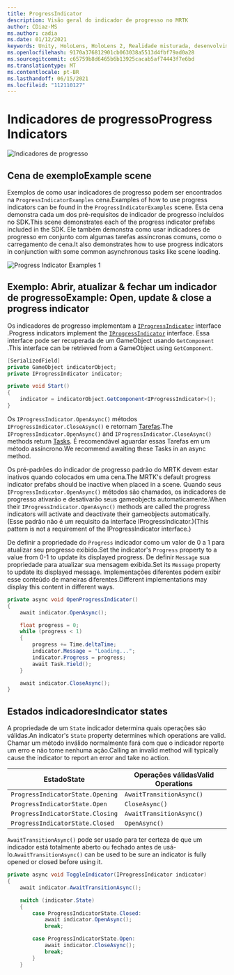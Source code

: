 ```yaml
---
title: ProgressIndicator
description: Visão geral do indicador de progresso no MRTK
author: CDiaz-MS
ms.author: cadia
ms.date: 01/12/2021
keywords: Unity, HoloLens, HoloLens 2, Realidade misturada, desenvolvimento, MRTK,
ms.openlocfilehash: 9170a376812901cb063038a5513d4fbf79ad0a28
ms.sourcegitcommit: c65759b8d6465b6b13925cacab5af74443f7e6bd
ms.translationtype: MT
ms.contentlocale: pt-BR
ms.lasthandoff: 06/15/2021
ms.locfileid: "112110127"
---
```

# <a name="progress-indicators"></a><span data-ttu-id="1994c-104">Indicadores de progresso</span><span class="sxs-lookup"><span data-stu-id="1994c-104">Progress Indicators</span></span>

![Indicadores de progresso](../images/progress-indicator/MRTK_ProgressIndicator_Main.png)

## <a name="example-scene"></a><span data-ttu-id="1994c-106">Cena de exemplo</span><span class="sxs-lookup"><span data-stu-id="1994c-106">Example scene</span></span>

<span data-ttu-id="1994c-107">Exemplos de como usar indicadores de progresso podem ser encontrados na `ProgressIndicatorExamples` cena.</span><span class="sxs-lookup"><span data-stu-id="1994c-107">Examples of how to use progress indicators can be found in the `ProgressIndicatorExamples` scene.</span></span> <span data-ttu-id="1994c-108">Esta cena demonstra cada um dos pré-requisitos de indicador de progresso incluídos no SDK.</span><span class="sxs-lookup"><span data-stu-id="1994c-108">This scene demonstrates each of the progress indicator prefabs included in the SDK.</span></span> <span data-ttu-id="1994c-109">Ele também demonstra como usar indicadores de progresso em conjunto com algumas tarefas assíncronas comuns, como o carregamento de cena.</span><span class="sxs-lookup"><span data-stu-id="1994c-109">It also demonstrates how to use progress indicators in conjunction with some common asynchronous tasks like scene loading.</span></span>

<img src="../images/progress-indicator/MRTK_ProgressIndicator_Examples.png" alt="Progress Indicator Examples 1">

## <a name="example-open-update--close-a-progress-indicator"></a><span data-ttu-id="1994c-110">Exemplo: Abrir, atualizar & fechar um indicador de progresso</span><span class="sxs-lookup"><span data-stu-id="1994c-110">Example: Open, update & close a progress indicator</span></span>

<span data-ttu-id="1994c-111">Os indicadores de progresso implementam a [`IProgressIndicator`](xref:Microsoft.MixedReality.Toolkit.UI.IProgressIndicator) interface .</span><span class="sxs-lookup"><span data-stu-id="1994c-111">Progress indicators implement the [`IProgressIndicator`](xref:Microsoft.MixedReality.Toolkit.UI.IProgressIndicator) interface.</span></span> <span data-ttu-id="1994c-112">Essa interface pode ser recuperada de um GameObject usando `GetComponent` .</span><span class="sxs-lookup"><span data-stu-id="1994c-112">This interface can be retrieved from a GameObject using `GetComponent`.</span></span>

```c#
[SerializedField]
private GameObject indicatorObject;
private IProgressIndicator indicator;

private void Start()
{
    indicator = indicatorObject.GetComponent<IProgressIndicator>();
}
```

<span data-ttu-id="1994c-113">Os `IProgressIndicator.OpenAsync()` métodos `IProgressIndicator.CloseAsync()` e retornam [Tarefas](xref:System.Threading.Tasks.Task).</span><span class="sxs-lookup"><span data-stu-id="1994c-113">The `IProgressIndicator.OpenAsync()` and `IProgressIndicator.CloseAsync()` methods return [Tasks](xref:System.Threading.Tasks.Task).</span></span> <span data-ttu-id="1994c-114">É recomendável aguardar essas Tarefas em um método assíncrono.</span><span class="sxs-lookup"><span data-stu-id="1994c-114">We recommend awaiting these Tasks in an async method.</span></span>

<span data-ttu-id="1994c-115">Os pré-padrões do indicador de progresso padrão do MRTK devem estar inativos quando colocados em uma cena.</span><span class="sxs-lookup"><span data-stu-id="1994c-115">The MRTK's default progress indicator prefabs should be inactive when placed in a scene.</span></span> <span data-ttu-id="1994c-116">Quando seus `IProgressIndicator.OpenAsync()` métodos são chamados, os indicadores de progresso ativarão e desativarão seus gameobjects automaticamente.</span><span class="sxs-lookup"><span data-stu-id="1994c-116">When their `IProgressIndicator.OpenAsync()` methods are called the progress indicators will activate and deactivate their gameobjects automatically.</span></span> <span data-ttu-id="1994c-117">(Esse padrão não é um requisito da interface IProgressIndicator.)</span><span class="sxs-lookup"><span data-stu-id="1994c-117">(This pattern is not a requirement of the IProgressIndicator interface.)</span></span>

<span data-ttu-id="1994c-118">De definir a propriedade do `Progress` indicador como um valor de 0 a 1 para atualizar seu progresso exibido.</span><span class="sxs-lookup"><span data-stu-id="1994c-118">Set the indicator's `Progress` property to a value from 0-1 to update its displayed progress.</span></span> <span data-ttu-id="1994c-119">De definir `Message` sua propriedade para atualizar sua mensagem exibida.</span><span class="sxs-lookup"><span data-stu-id="1994c-119">Set its `Message` property to update its displayed message.</span></span> <span data-ttu-id="1994c-120">Implementações diferentes podem exibir esse conteúdo de maneiras diferentes.</span><span class="sxs-lookup"><span data-stu-id="1994c-120">Different implementations may display this content in different ways.</span></span>

```c#
private async void OpenProgressIndicator()
{
    await indicator.OpenAsync();

    float progress = 0;
    while (progress < 1)
    {
        progress += Time.deltaTime;
        indicator.Message = "Loading...";
        indicator.Progress = progress;
        await Task.Yield();
    }

    await indicator.CloseAsync();
}
```

## <a name="indicator-states"></a><span data-ttu-id="1994c-121">Estados indicadores</span><span class="sxs-lookup"><span data-stu-id="1994c-121">Indicator states</span></span>

<span data-ttu-id="1994c-122">A propriedade de um `State` indicador determina quais operações são válidas.</span><span class="sxs-lookup"><span data-stu-id="1994c-122">An indicator's `State` property determines which operations are valid.</span></span> <span data-ttu-id="1994c-123">Chamar um método inválido normalmente fará com que o indicador reporte um erro e não tome nenhuma ação.</span><span class="sxs-lookup"><span data-stu-id="1994c-123">Calling an invalid method will typically cause the indicator to report an error and take no action.</span></span>

<span data-ttu-id="1994c-124">Estado</span><span class="sxs-lookup"><span data-stu-id="1994c-124">State</span></span> | <span data-ttu-id="1994c-125">Operações válidas</span><span class="sxs-lookup"><span data-stu-id="1994c-125">Valid Operations</span></span>
--- | ---
`ProgressIndicatorState.Opening` | `AwaitTransitionAsync()`
`ProgressIndicatorState.Open` | `CloseAsync()`
`ProgressIndicatorState.Closing` | `AwaitTransitionAsync()`
`ProgressIndicatorState.Closed` | `OpenAsync()`

<span data-ttu-id="1994c-126">`AwaitTransitionAsync()` pode ser usado para ter certeza de que um indicador está totalmente aberto ou fechado antes de usá-lo.</span><span class="sxs-lookup"><span data-stu-id="1994c-126">`AwaitTransitionAsync()` can be used to be sure an indicator is fully opened or closed before using it.</span></span>

```c#
private async void ToggleIndicator(IProgressIndicator indicator)
{
    await indicator.AwaitTransitionAsync();

    switch (indicator.State)
    {
        case ProgressIndicatorState.Closed:
            await indicator.OpenAsync();
            break;

        case ProgressIndicatorState.Open:
            await indicator.CloseAsync();
            break;
        }
    }
```
